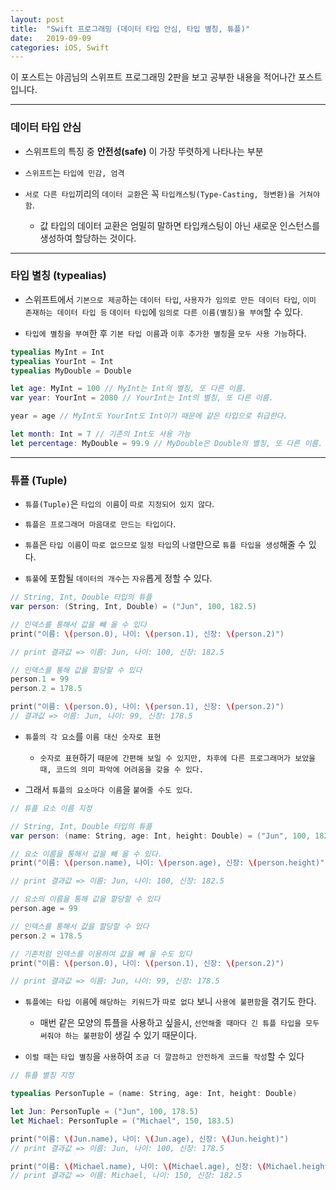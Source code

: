 ```yaml
---
layout: post
title:  "Swift 프로그래밍 (데이터 타입 안심, 타입 별칭, 튜플)"
date:   2019-09-09
categories: iOS, Swift
---
```


이 포스트는 야곰님의 스위프트 프로그래밍 2판을 보고 공부한 내용을 적어나간 포스트입니다.

---

### 데이터 타입 안심

- 스위프트의 특징 중 **안전성(safe)** 이 가장 뚜렷하게 나타나는 부분

- `스위프트`는 `타입에 민감, 엄격`

- `서로 다른 타입`끼리의 `데이터 교환`은 꼭 `타입캐스팅(Type-Casting, 형변환)을 거쳐야 함`.

    - 값 타입의 데이터 교환은 엄밀히 말하면 타입캐스팅이 아닌 새로운 인스턴스를 생성하여 할당하는 것이다.
    
---

### 타입 별칭 (typealias)

- 스위프트에서 `기본으로 제공`하는 `데이터 타입`, `사용자가 임의로 만든 데이터 타입`, `이미 존재하는 데이터 타입 등` `데이터 타입`에 `임의로 다른 이름(별칭)을 부여`할 수 있다.

- `타입에 별칭을 부여`한 후 `기본 타입 이름`과 `이후 추가한 별칭`을 `모두 사용 가능`하다.

```swift
typealias MyInt = Int
typealias YourInt = Int
typealias MyDouble = Double

let age: MyInt = 100 // MyInt는 Int의 별칭, 또 다른 이름.
var year: YourInt = 2080 // YourInt는 Int의 별칭, 또 다른 이름.

year = age // MyInt도 YourInt도 Int이기 때문에 같은 타입으로 취급한다.

let month: Int = 7 // 기존의 Int도 사용 가능
let percentage: MyDouble = 99.9 // MyDouble은 Double의 별칭, 또 다른 이름. // Int 외에 다른 자료형도 모두 별칭 사용 가능
```

---

### 튜플 (Tuple)

- `튜플(Tuple)`은 `타입의 이름`이 `따로 지정되어 있지 않다`.

- `튜플은 프로그래머 마음대로 만드는 타입이다`.

- `튜플`은 `타입 이름`이 `따로 없으므로` `일정 타입`의 `나열`만으로 `튜플 타입을 생성`해줄 수 있다.

- `튜풀`에 포함될 `데이터의 개수`는 `자유`롭게 정할 수 있다.

```swift
// String, Int, Double 타입의 튜플
var person: (String, Int, Double) = ("Jun", 100, 182.5)

// 인덱스를 통해서 값을 빼 올 수 있다
print("이름: \(person.0), 나이: \(person.1), 신장: \(person.2)")

// print 결과값 => 이름: Jun, 나이: 100, 신장: 182.5

// 인덱스를 통해 값을 할당할 수 있다
person.1 = 99
person.2 = 178.5

print("이름: \(person.0), 나이: \(person.1), 신장: \(person.2)")
// 결과값 => 이름: Jun, 나이: 99, 신장: 178.5
```

- `튜플의 각 요소`를 `이름 대신 숫자로 표현`

    - `숫자로 표현`하기 `때문에 간편해 보일 수 있지만, 차후에 다른 프로그래머가 보았을 때, 코드의 의미 파악에 어려움을 갖을 수 있다.`
    
- 그래서 `튜플의 요소마다 이름`을 `붙여줄 수도 있다`.
        
```swift
// 튜플 요소 이름 지정

// String, Int, Double 타입의 튜플
var person: (name: String, age: Int, height: Double) = ("Jun", 100, 182.5)

// 요소 이름을 통해서 값을 빼 올 수 있다.
print("이름: \(person.name), 나이: \(person.age), 신장: \(person.height)")

// print 결과값 => 이름: Jun, 나이: 100, 신장: 182.5

// 요소의 이름을 통해 값을 할당할 수 있다
person.age = 99

// 인덱스를 통해서 값을 할당할 수 있다
person.2 = 178.5

// 기존처럼 인덱스를 이용하여 값을 빼 올 수도 있다
print("이름: \(person.0), 나이: \(person.1), 신장: \(person.2)")

// print 결과값 => 이름: Jun, 나이: 99, 신장: 178.5
```

- `튜플에는 타입 이름`에 `해당하는 키워드`가 `따로 없다` 보니 `사용에 불편함`을 겪기도 한다.

    - 매번 같은 모양의 튜플을 사용하고 싶을시, `선언해줄 때마다 긴 튜플 타입을 모두 써줘야 하는 불편함`이 생길 수 있기 때문이다.
    
- `이럴 때`는 `타입 별칭`을 `사용`하여 `조금 더 깔끔하고 안전하게 코드를 작성`할 수 있다

```swift
// 튜플 별칭 지정

typealias PersonTuple = (name: String, age: Int, height: Double)

let Jun: PersonTuple = ("Jun", 100, 178.5)
let Michael: PersonTuple = ("Michael", 150, 183.5)

print("이름: \(Jun.name), 나이: \(Jun.age), 신장: \(Jun.height)")
// print 결과값 => 이름: Jun, 나이: 100, 신장: 178.5

print("이름: \(Michael.name), 나이: \(Michael.age), 신장: \(Michael.height)")
// print 결과값 => 이름: Michael, 나이: 150, 신장: 182.5
```
